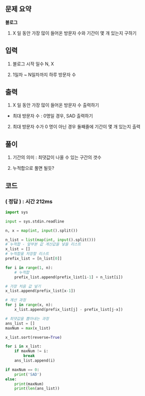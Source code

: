 ## 문제 요약

**블로그**
1. X 일 동안 가장 많이 들어온 방문자 수와 기간이 몇 개 있는지 구하기


## 입력
1. 블로그 시작 일수 N, X

2. 1일차 ~ N일차까지 하루 방문자 수

## 출력
1. X 일 동안 가장 많이 들어온 방문자 수 출력하기
- 최대 방문자 수 : 0명일 경우, SAD 출력하기

2. 최대 방문자 수가 0 명이 아닌 경우 둘째줄에 기간이 몇 개 있는지 출력

## 풀이
1. 기간의 의미 : 최댓값이 나올 수 있는 구간의 갯수

2. 누적합으로 풀면 될듯?

## 코드

### ( 정답 ) : 시간 212ms

```python
import sys

input = sys.stdin.readline

n, x = map(int, input().split())

n_list = list(map(int, input().split()))
# 누적합 - 앞부분 값 계산값을 넣을 리스트
x_list = []
# 누적합을 저장할 리스트
prefix_list = [n_list[0]]

for i in range(1, n):
    # 누적합
    prefix_list.append(prefix_list[i-1] + n_list[i])

# 가장 처음 값 넣기
x_list.append(prefix_list[x-1])

# 계산 과정
for j in range(x, n):
    x_list.append(prefix_list[j] - prefix_list[j-x])

# 최댓값을 뽑아내는 과정
ans_list = []
maxNum = max(x_list)

x_list.sort(reverse=True)

for i in x_list:
    if maxNum != i:
        break
    ans_list.append(i)

if maxNum == 0:
    print('SAD')
else:
    print(maxNum)
    print(len(ans_list))
```